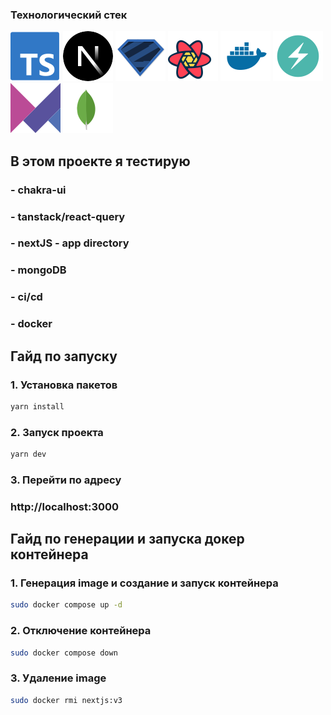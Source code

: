 ### Технологический стек
[![](src/shared/assets/icons//ts.svg)](https://www.typescriptlang.org/)
[![](src/shared/assets/icons//next.svg)](https://nextjs.org/)
[![](src/shared/assets/icons//zod.svg)](https://zod.dev/)
[![](src/shared/assets/icons//tanstack.svg)](https://tanstack.com/router/latest)
[![](src/shared/assets/icons//docker.svg)](https://docs.docker.com/)
[![](src/shared/assets/icons//chakra.svg)](https://chakra-ui.com/)
[![](src/shared/assets/icons//framer-motion.svg)](https://www.framer.com/motion/)
[![](src/shared/assets/icons//mongodb.svg)](https://www.mongodb.com/)





## В этом проекте я тестирую
### - chakra-ui
### - tanstack/react-query
### - nextJS - app directory
### - mongoDB
### - ci/cd
### - docker

## Гайд по запуску
### 1. Установка пакетов
```bash
yarn install
```

### 2. Запуск проекта 
```bash
yarn dev
```

### 3. Перейти по адресу
### http://localhost:3000

## Гайд по генерации и запуска докер контейнера

### 1. Генерация image и создание и запуск контейнера
```bash
sudo docker compose up -d
```

### 2. Отключение контейнера
```bash
sudo docker compose down
```
### 3. Удаление image
```bash
sudo docker rmi nextjs:v3
```

